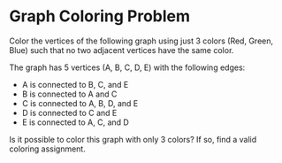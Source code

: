 # Graph Coloring Problem

Color the vertices of the following graph using just 3 colors (Red, Green, Blue) such that no two adjacent vertices have the same color.

The graph has 5 vertices (A, B, C, D, E) with the following edges:
- A is connected to B, C, and E
- B is connected to A and C
- C is connected to A, B, D, and E
- D is connected to C and E
- E is connected to A, C, and D

Is it possible to color this graph with only 3 colors? If so, find a valid coloring assignment. 